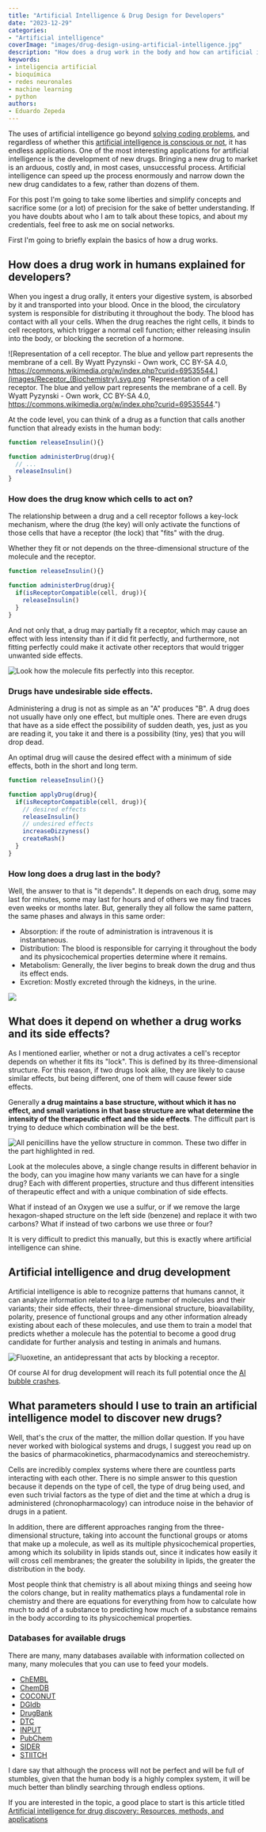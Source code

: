 ```yaml
---
title: "Artificial Intelligence & Drug Design for Developers"
date: "2023-12-29"
categories: 
- "Artificial intelligence"
coverImage: "images/drug-design-using-artificial-intelligence.jpg"
description: "How does a drug work in the body and how can artificial intelligence and neural networks help find better drugs for human diseases."
keywords:
- inteligencia artificial
- bioquímica
- redes neuronales
- machine learning
- python
authors:
- Eduardo Zepeda
---
```


The uses of artificial intelligence go beyond [solving coding problems](/en/i-test-chatgpt-with-codewars-coding-challenges/), and regardless of whether this [artificial intelligence is conscious or not](/en/chat-gpt-searles-chinese-room-and-consciousness/), it has endless applications. One of the most interesting applications for artificial intelligence is the development of new drugs. Bringing a new drug to market is an arduous, costly and, in most cases, unsuccessful process. Artificial intelligence can speed up the process enormously and narrow down the new drug candidates to a few, rather than dozens of them.

For this post I'm going to take some liberties and simplify concepts and sacrifice some (or a lot) of precision for the sake of better understanding. If you have doubts about who I am to talk about these topics, and about my credentials, feel free to ask me on social networks.

First I'm going to briefly explain the basics of how a drug works.

## How does a drug work in humans explained for developers?

When you ingest a drug orally, it enters your digestive system, is absorbed by it and transported into your blood. Once in the blood, the circulatory system is responsible for distributing it throughout the body. The blood has contact with all your cells. When the drug reaches the right cells, it binds to cell receptors, which trigger a normal cell function; either releasing insulin into the body, or blocking the secretion of a hormone.

![Representation of a cell receptor. The blue and yellow part represents the membrane of a cell. By Wyatt Pyzynski - Own work, CC BY-SA 4.0, https://commons.wikimedia.org/w/index.php?curid=69535544.](images/Receptor_(Biochemistry).svg.png "Representation of a cell receptor. The blue and yellow part represents the membrane of a cell. By Wyatt Pyzynski - Own work, CC BY-SA 4.0, https://commons.wikimedia.org/w/index.php?curid=69535544.")

At the code level, you can think of a drug as a function that calls another function that already exists in the human body:

``` javascript
function releaseInsulin(){}

function administerDrug(drug){
  // ...
  releaseInsulin()
}
```

### How does the drug know which cells to act on?

The relationship between a drug and a cell receptor follows a key-lock mechanism, where the drug (the key) will only activate the functions of those cells that have a receptor (the lock) that "fits" with the drug.

Whether they fit or not depends on the three-dimensional structure of the molecule and the receptor.

``` javascript
function releaseInsulin(){}

function administerDrug(drug){
  if(isReceptorCompatible(cell, drug)){
    releaseInsulin()
  }
}
```

And not only that, a drug may partially fit a receptor, which may cause an effect with less intensity than if it did fit perfectly, and furthermore, not fitting perfectly could make it activate other receptors that would trigger unwanted side effects. 

![Look how the molecule fits perfectly into this receptor.](images/paracetamol_key_lock.png "Look how the molecule fits perfectly into this receptor.")

### Drugs have undesirable side effects.

Administering a drug is not as simple as an "A" produces "B". A drug does not usually have only one effect, but multiple ones. There are even drugs that have as a side effect the possibility of sudden death, yes, just as you are reading it, you take it and there is a possibility (tiny, yes) that you will drop dead. 

An optimal drug will cause the desired effect with a minimum of side effects, both in the short and long term.

``` javascript
function releaseInsulin(){}

function applyDrug(drug){
  if(isReceptorCompatible(cell, drug)){
    // desired effects
    releaseInsulin()
    // undesired effects
    increaseDizzyness()
    createRash()
  }
}
```

### How long does a drug last in the body?

Well, the answer to that is "it depends". It depends on each drug, some may last for minutes, some may last for hours and of others we may find traces even weeks or months later. But, generally they all follow the same pattern, the same phases and always in this same order:

- Absorption: if the route of administration is intravenous it is instantaneous.
- Distribution: The blood is responsible for carrying it throughout the body and its physicochemical properties determine where it remains. 
- Metabolism: Generally, the liver begins to break down the drug and thus its effect ends.
- Excretion: Mostly excreted through the kidneys, in the urine.

![](images/farmacocinetics.jpg)

## What does it depend on whether a drug works and its side effects?

As I mentioned earlier, whether or not a drug activates a cell's receptor depends on whether it fits its "lock". This is defined by its three-dimensional structure. For this reason, if two drugs look alike, they are likely to cause similar effects, but being different, one of them will cause fewer side effects.

Generally **a drug maintains a base structure, without which it has no effect, and small variations in that base structure are what determine the intensity of the therapeutic effect and the side effects**. The difficult part is trying to deduce which combination will be the best.

![All penicillins have the yellow structure in common. These two differ in the part highlighted in red.](images/analogos_penicilinas.jpg "All penicillins have the yellow structure in common. These two differ in the part highlighted in red.")

Look at the molecules above, a single change results in different behavior in the body, can you imagine how many variants we can have for a single drug? Each with different properties, structure and thus different intensities of therapeutic effect and with a unique combination of side effects.

What if instead of an Oxygen we use a sulfur, or if we remove the large hexagon-shaped structure on the left side (benzene) and replace it with two carbons? What if instead of two carbons we use three or four?

It is very difficult to predict this manually, but this is exactly where artificial intelligence can shine.

## Artificial intelligence and drug development

Artificial intelligence is able to recognize patterns that humans cannot, it can analyze information related to a large number of molecules and their variants; their side effects, their three-dimensional structure, bioavailability, polarity, presence of functional groups and any other information already existing about each of these molecules, and use them to train a model that predicts whether a molecule has the potential to become a good drug candidate for further analysis and testing in animals and humans.

![Fluoxetine, an antidepressant that acts by blocking a receptor.](images/fluoxetin.png "Fluoxetine, an antidepressant that acts by blocking a receptor.")

Of course AI for drug development will reach its full potential once the [AI bubble crashes](/en/the-rise-and-fall-of-the-ai-bubble/).

## What parameters should I use to train an artificial intelligence model to discover new drugs?

Well, that's the crux of the matter, the million dollar question. If you have never worked with biological systems and drugs, I suggest you read up on the basics of pharmacokinetics, pharmacodynamics and stereochemistry.

Cells are incredibly complex systems where there are countless parts interacting with each other. There is no simple answer to this question because it depends on the type of cell, the type of drug being used, and even such trivial factors as the type of diet and the time at which a drug is administered (chronopharmacology) can introduce noise in the behavior of drugs in a patient.

In addition, there are different approaches ranging from the three-dimensional structure, taking into account the functional groups or atoms that make up a molecule, as well as its multiple physicochemical properties, among which its solubility in lipids stands out, since it indicates how easily it will cross cell membranes; the greater the solubility in lipids, the greater the distribution in the body.

Most people think that chemistry is all about mixing things and seeing how the colors change, but in reality mathematics plays a fundamental role in chemistry and there are equations for everything from how to calculate how much to add of a substance to predicting how much of a substance remains in the body according to its physicochemical properties.

### Databases for available drugs

There are many, many databases available with information collected on many, many molecules that you can use to feed your models.

- [ChEMBL](https://www.ebi.ac.uk/chembl/)
- [ChemDB](http://cdb.ics.uci.edu/)
- [COCONUT](https://coconut.naturalproducts.net/)
- [DGIdb](http://www.dgidb.org/)
- [DrugBank](http://www.drugbank.ca/)
- [DTC](http://drugtargetcommons.fimm.fi/)
- [INPUT](http://cbcb.cdutcm.edu.cn/INPUT/)
- [PubChem](https://pubchem.ncbi.nlm.nih.gov/)
- [SIDER](http://sideeffects.embl.de/)
- [STIITCH](http://stitch.embl.de/)

I dare say that although the process will not be perfect and will be full of stumbles, given that the human body is a highly complex system, it will be much better than blindly searching through endless options. 

If you are interested in the topic, a good place to start is this article titled [Artificial intelligence for drug discovery: Resources, methods, and applications](https://www.sciencedirect.com/science/article/pii/S2162253123000392)
